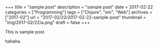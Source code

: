 +++
title = "sample post"
description = "sample post"
date = 2017-02-22
categories = ["Programming"]
tags = ["Clojure", "om", "Web"]
archives = ["2017-02"]
url = "2017-02/22/2017-02-22-sample-post"
thumbnail = "img/2017-02/22/a.png"
draft = false
+++

This is sample post.

<!--more-->

hahaha.

